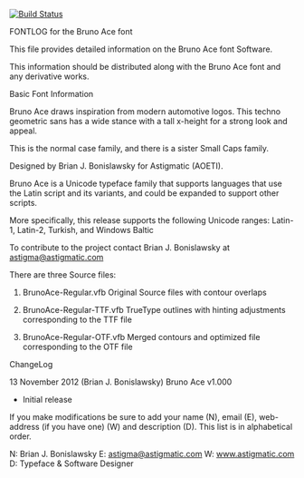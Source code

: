 [![Build Status](https://travis-ci.org/fontdirectory/brunoace.svg?branch=master)](https://travis-ci.org/fontdirectory/brunoace)

FONTLOG for the Bruno Ace font

This file provides detailed information on the Bruno Ace font
Software.

This information should be distributed along with the Bruno Ace
font and any derivative works.

Basic Font Information

Bruno Ace draws inspiration from modern automotive logos. This techno
geometric sans has a wide stance with a tall x-height for a strong
look and appeal.

This is the normal case family, and there is a sister Small Caps
family.

Designed by Brian J. Bonislawsky for Astigmatic (AOETI).

Bruno Ace is a Unicode typeface family that supports languages that use
the Latin script and its variants, and could be expanded to support 
other scripts.

More specifically, this release supports the following
Unicode ranges: Latin-1, Latin-2, Turkish, and Windows Baltic

To contribute to the project contact Brian J. Bonislawsky
at astigma@astigmatic.com

There are three Source files:

1. BrunoAce-Regular.vfb Original Source files with contour overlaps

2. BrunoAce-Regular-TTF.vfb TrueType outlines with hinting 
   adjustments corresponding to the TTF file

3. BrunoAce-Regular-OTF.vfb Merged contours and optimized file 
   corresponding to the OTF file

ChangeLog

13 November 2012 (Brian J. Bonislawsky) Bruno Ace v1.000
- Initial release

If you make modifications be sure to add your name (N),
email (E), web-address (if you have one) (W) and description (D). 
This list is in alphabetical order.

N: Brian J. Bonislawsky
E: astigma@astigmatic.com
W: www.astigmatic.com
D: Typeface & Software Designer
